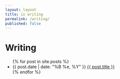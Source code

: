 ```yaml
---
layout: layout
title: is writing
permalink: /writing/
published: false
---
```


# Writing

 <ul>
   {% for post in site.posts %}
   <li>
<span>{{ post.date | date: "%B %e, %Y" }}</span> <a href="{{ post.url }}">{{ post.title }}</a>
   </li>
   {% endfor %}
 </ul>